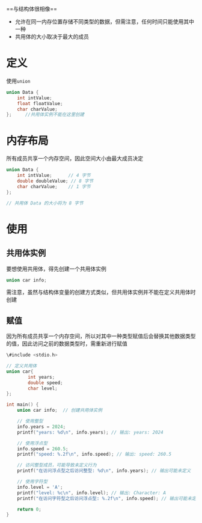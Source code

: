 ==与结构体很相像==

- 允许在同一内存位置存储不同类型的数据，但需注意，任何时间只能使用其中一种
- 共用体的大小取决于最大的成员

# 定义

使用`union`

```C
union Data {
    int intValue;
    float floatValue;
    char charValue;
};     //共用体实例不能在这里创建
```

# 内存布局

所有成员共享一个内存空间，因此空间大小由最大成员决定

```C
union Data {
    int intValue;      // 4 字节
    double doubleValue; // 8 字节
    char charValue;    // 1 字节
};

// 共用体 Data 的大小将为 8 字节
```

# 使用

## 共用体实例

要想使用共用体，得先创建一个共用体实例

```C
union car info;
```

需注意，虽然与结构体变量的创建方式类似，但共用体实例并不能在定义共用体时创建

## 赋值

因为所有成员共享一个内存空间，所以对其中一种类型赋值后会替换其他数据类型的值，因此访问之前的数据类型时，需重新进行赋值

```C
\#include <stdio.h>

// 定义共用体
union car{
		int years;
		double speed;
		char level;
};

int main() {
    union car info;  // 创建共用体实例

    // 使用整型
    info.years = 2024;
    printf("years: %d\n", info.years); // 输出: years: 2024

    // 使用浮点型
    info.speed = 260.5;
    printf("speed: %.2f\n", info.speed); // 输出: speed: 260.5

    // 访问整型成员，可能导致未定义行为
    printf("在访问浮点型之后访问整型: %d\n", info.years); // 输出可能未定义

    // 使用字符型
    info.level = 'A';
    printf("level: %c\n", info.level); // 输出: Character: A
    printf("在访问字符型之后访问浮点型: %.2f\n", info.speed); // 输出可能未定义

    return 0;
}

```